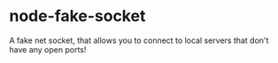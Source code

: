 # node-fake-socket
A fake net socket, that allows you to connect to local servers that don't have any open ports!
